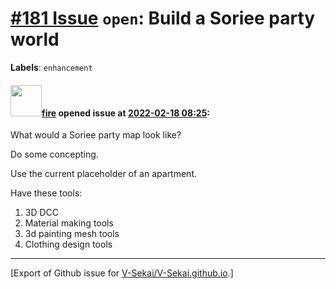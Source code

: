 # [\#181 Issue](https://github.com/V-Sekai/V-Sekai.github.io/issues/181) `open`: Build a Soriee party world
**Labels**: `enhancement`


#### <img src="https://avatars.githubusercontent.com/u/32321?u=c2e06a3d2b49a467aa907e54aa259516440267cc&v=4" width="50">[fire](https://github.com/fire) opened issue at [2022-02-18 08:25](https://github.com/V-Sekai/V-Sekai.github.io/issues/181):

What would a Soriee party map look like? 

Do some concepting.

Use the current placeholder of an apartment.

Have these tools:

1. 3D DCC
2. Material making tools
3. 3d painting mesh tools
4. Clothing design tools




-------------------------------------------------------------------------------



[Export of Github issue for [V-Sekai/V-Sekai.github.io](https://github.com/V-Sekai/V-Sekai.github.io).]
